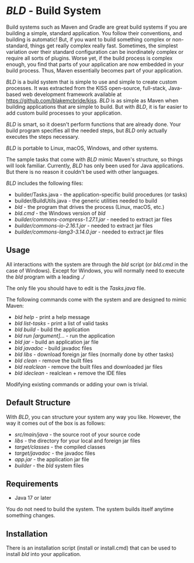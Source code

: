 
# _BLD_ - Build System

Build systems such as Maven and Gradle are great build systems if
you are building a simple, standard application.  You follow
their conventions, and building is automatic!  But, if you want
to build something complex or non-standard, things get really complex really fast.
Sometimes, the simplest variation over their standard configuration can
be inordinately complex or require all sorts of plugins.  Worse yet,
if the build process is complex enough, you find that parts of your application
are now embedded in your build process.  Thus, Maven essentially becomes part of
your application.

_BLD_ is a build system that is simple to use and simple to create custom processes.
It was extracted from the KISS open-source, full-stack, Java-based web development framework
available at https://github.com/blakemcbride/kiss.
_BLD_ is as simple as Maven when building applications that are simple to build.
But with _BLD_, it is far easier to add custom build processes to your application.

_BLD_ is smart, so it doesn't perform functions that are already done.  Your
build program specifies all the needed steps, but _BLD_ only actually executes
the steps necessary.

_BLD_ is portable to Linux, macOS, Windows, and other systems.

The sample tasks that come with _BLD_ mimic Maven's structure, so things will look 
familiar.  Currently, _BLD_ has only been used for Java applications.  But
there is no reason it couldn't be used with other languages.

_BLD_ includes the following files:

* builder/Tasks.java -  the application-specific build procedures (or tasks)
* builder/BuildUtils.java -  the generic utilities needed to build
* _bld_ - the program that drives the process (Linux, macOS, etc.)
* _bld.cmd_ - the Windows version of _bld_
* _builder/commons-compress-1.27.1.jar_ -  needed to extract jar files
* _builder/commons-io-2.16.1.jar_ -  needed to extract jar files
* _builder/commons-lang3-3.14.0.jar_ -  needed to extract jar files

## Usage

All interactions with the system are through the _bld_ script (or 
_bld.cmd_ in the case of Windows).  Except for Windows, you will normally
need to execute the _bld_ program with a leading _./_

The only file you should have to edit is the _Tasks.java_ file.

The following commands come with the system and are designed to mimic Maven:

* _bld help_ -  print a help message
* _bld list-tasks_ -  print a list of valid tasks
* _bld build_ -  build the application
* _bld run <full-path-of-class-to-run>  [argument]..._ -  run the application
* _bld jar_ -  build an application jar file
* _bld javadoc_ -  build javadoc files
* _bld libs_ -  download foreign jar files (normally done by other tasks)
* _bld clean_ -  remove the built files
* _bld realclean_ -  remove the built files and downloaded jar files
* _bld ideclean_ -  realclean + remove the IDE files

Modifying existing commands or adding your own is trivial.

## Default Structure

With _BLD_, you can structure your system any way you like.  However, the
way it comes out of the box is as follows:

* _src/main/java_ -  the source root of your source code
* _libs_ - the directory for your local and foreign jar files
* _target/classes_ - the compiled classes
* _target/javadoc_ - the javadoc files
* _app.jar_ - the application jar file
* _builder_ - the _bld_ system files

## Requirements

* Java 17 or later

You do not need to build the system.  The system builds itself anytime something changes.

## Installation

There is an installation script (install or install.cmd) that can be used to install _bld_ into your application.


